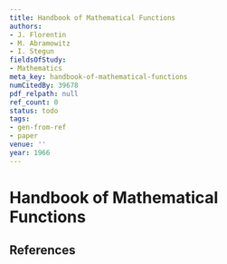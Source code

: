 ```yaml
---
title: Handbook of Mathematical Functions
authors:
- J. Florentin
- M. Abramowitz
- I. Stegun
fieldsOfStudy:
- Mathematics
meta_key: handbook-of-mathematical-functions
numCitedBy: 39678
pdf_relpath: null
ref_count: 0
status: todo
tags:
- gen-from-ref
- paper
venue: ''
year: 1966
---
```


# Handbook of Mathematical Functions

## References

